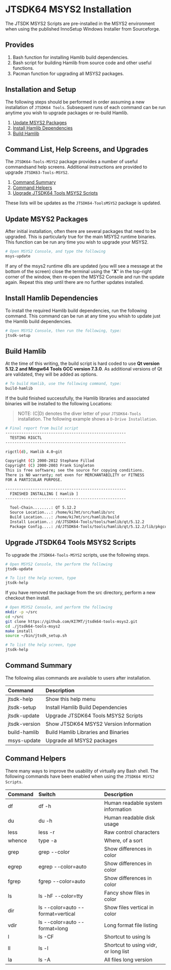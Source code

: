 # JTSDK64 MSYS2 Installation

The JTSDK MSYS2 Scripts are pre-installed in the MSYS2 environment when using
the published InnoSetup Windows Installer from Sourceforge.

## Provides

1. Bash function for installing Hamlib build dependencies.
1. Bash script for building Hamlib from source code and other useful functions.
1. Pacman function for upgrading all MSYS2 packages.

## Installation and Setup

The following steps should be performed in order assuming a new installation
of `JTSDK64 Tools`. Subsequent runs of each command can be run anytime you
wish to upgrade packages or re-build Hamlib.

1. [Update MSYS2 Packages](#update-msys2-packages)
1. [Install Hamlib Dependencies](#install-hamlib-dependencies)
1. [Build Hamlib](#build-hamlib)

## Command List, Help Screens, and Upgrades

The `JTSDK64-Tools-MSYS2` package provides a number of useful commandsand help
screens. Additional instructions are provided to upgrade `JTSDK63-Tools-MSYS2`.

1. [Command Summary](#command-summary)
1. [Command Helpers](#command-helpers)
1. [Upgrade JTSDK64 Tools MSYS2 Scripts](#upgrade-jtsdk64-tools-msys2-scripts)

These lists will be updates as the `JTSDK64-ToolsMSYS2` package is updated.

## Update MSYS2 Packages

After initial installation, often there are several packages that need to be
upgraded. This is particularly true for the main MSYS2 runtime binaries. This
function can be run any time you wish to upgrade your MSYS2.

```bash
# Open MSYS2 Console, and type the following
msys-update
```

If any of the msys2 runtime dlls are updated (you will see a message at
the bottom of the screen) close the terminal using the "**X**" in the top-right
corner of the window, then re-open the MSYS2 Console and run the update again.
Repeat this step until there are no further updates installed.

## Install Hamlib Dependencies

To install the required Hamlib build dependencies, run the following command.
This command can be run at any time you whish to update just the Hamlib build
dependencies.

```bash
# Open MSYS2 Console, then run the following, type:
jtsdk-setup
```

## Build Hamlib

At the time of this writing, the build script is hard coded to use **Qt version
5.12.2 and Mingw64 Tools GCC version 7.3.0**. As additional versions of Qt are
validated, they will be added as options.

```bash
# To build Hamlib, use the following command, type:
build-hamlib
```
If the build finished successfully, the Hamlib libraries and associated binaries
will be installed to the following Locations:

>NOTE: (C|D) denotes the diver letter of your `JTSDK64-Tools` installation. The
following example shows a `D-Drive Installation`.

```bash
# Final report from build script
-----------------------------------------------------
  TESTING RIGCTL
-----------------------------------------------------

rigctl(d), Hamlib 4.0~git

Copyright (C) 2000-2012 Stephane Fillod
Copyright (C) 2000-2003 Frank Singleton
This is free software; see the source for copying conditions.
There is NO warranty; not even for MERCHANTABILITY or FITNESS
FOR A PARTICULAR PURPOSE.

-----------------------------------------------------
  FINISHED INSTALLING [ Hamlib ]
-----------------------------------------------------

  Tool-Chain........: QT 5.12.2
  Source Location...: /home/ki7mt/src/hamlib/src
  Build Location....: /home/ki7mt/src/hamlib/build
  Install Location..: /d/JTSDK64-Tools/tools/hamlib/qt/5.12.2
  Package Config....: /d/JTSDK64-Tools/tools/hamlib/qt/5.12.2/lib/pkgconfig/hamlib.pc
```

## Upgrade JTSDK64 Tools MSYS2 Scripts

To upgrade the `JTSDK64-Tools-MSYS2` scripts, use the following steps.

```bash
# Open MSYS2 Console, the perform the following
jtsdk-update

# To list the help screen, type
jtsdk-help
```

If you have removed the package from the src directory, perform a new checkout
then install.

```bash
# Open MSYS2 Console, and perform the following
mkdir -p ~/src
cd ~/src
git clone https://github.com/KI7MT/jtsdk64-tools-msys2.git
cd ./jtsdk64-tools-msys2
make install
source ~/bin/jtsdk_setup.sh

# To list the help screen, type
jtsdk-help
```

## Command Summary

The following alias commands are available to users after installation.

| Command       | Description                                      |
| :------------ |:------------------------------------------------ |
| jtsdk-help    | Show this help menu                              |
| jtsdk-setup   | Install Hamlib Build Dependencies                |
| jtsdk-update  | Upgrade JTSDK64 Tools MSYS2 Scripts              |
| jtsdk-version | Show JTSDK64 MSYS2 Version Information           |
| build-hamlib  | Build Hamlib Libraries and Binaries              |
| msys-update   | Upgrade all MSYS2 packages                       |

## Command Helpers

There many ways to improve the usability of virtually any Bash shell. The following
commands have been enabled when using the `JTSDK64 MSYS2 Scripts`.

| Command  | Switch             | Description                            |
| :------- | :----------------- |:-------------------------------------- |
| df       | df -h              | Human readable system information      |
| du       | du -h              | Human readable disk usage              |
| less     | less -r            | Raw control characters                 |
| whence   | type -a            | Where, of a sort                       |
| grep     | grep --color       | Show differences in color              |
| egrep    | egrep --color=auto | Show differences in color              |
| fgrep    | fgrep --color=auto | Show differences in color              |
| ls       | ls -hF --color=tty | Fancy show files in color              |
| dir      | ls --color=auto --format=vertical | Show files vertical in color |
| vdir     | ls --color=auto --format=long | Long format file listing |
| l        | ls -CF | Shortcut to using ls |
| ll       | ls -l  | Shortcut to using vidr, or long list |
| la       | ls -A  | All files long version |
